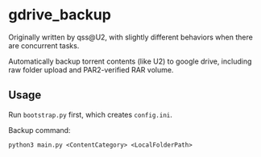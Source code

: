 # gdrive_backup
Originally written by qss@U2, with slightly different behaviors when there are concurrent tasks.

Automatically backup torrent contents (like U2) to google drive, including raw folder upload and PAR2-verified RAR volume.

## Usage
Run `bootstrap.py` first, which creates `config.ini`.

Backup command:
```
python3 main.py <ContentCategory> <LocalFolderPath>
```
